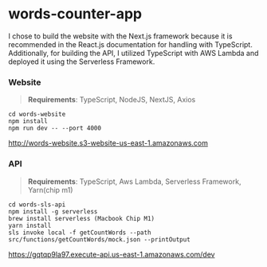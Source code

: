 # words-counter-app

I chose to build the website with the Next.js framework because it is recommended in the React.js documentation for handling with TypeScript. Additionally, for building the API, I utilized TypeScript with AWS Lambda and deployed it using the Serverless Framework.

### Website 

> **Requirements**: TypeScript, NodeJS, NextJS, Axios 
>
>
```console
cd words-website
npm install
npm run dev -- --port 4000
```
http://words-website.s3-website-us-east-1.amazonaws.com

### API
> **Requirements**: TypeScript, Aws Lambda, Serverless Framework, Yarn(chip m1)
>
```console
cd words-sls-api
npm install -g serverless
brew install serverless (Macbook Chip M1)
yarn install
sls invoke local -f getCountWords --path src/functions/getCountWords/mock.json --printOutput
```
https://gqtqp9la97.execute-api.us-east-1.amazonaws.com/dev